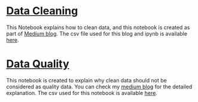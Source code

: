 # [Data Cleaning](https://github.com/SandKrish/Data-Quality/blob/main/DataCleaning.ipynb)
This Notebook explains how to clean data, and this notebook is created as part of [Medium blog](https://medium.com/geekculture/what-is-data-cleaning-how-data-cleaning-can-be-done-20722af9dc67). The csv file used for this blog and ipynb is available [here](https://github.com/SandKrish/Data-Quality/blob/main/DataScience_Youtube_Videos.csv).

# [Data Quality](https://github.com/SandKrish/Data-Quality/blob/main/Data_Quality_Check_Accuracy_Completeness.ipynb)
This notebook is created to explain why clean data should not be considered as quality data. You can check my [medium blog](https://medium.com/geekculture/does-cleaned-data-guarantee-high-data-quality-251582d764f8) for the detailed explanation. The csv used for this notebook is available [here](https://github.com/SandKrish/Data-Quality/blob/main/Data_Quality.csv).
